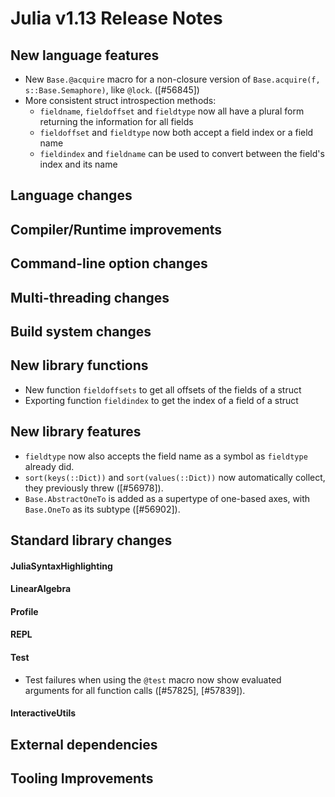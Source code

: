 Julia v1.13 Release Notes
========================

New language features
---------------------

  - New `Base.@acquire` macro for a non-closure version of `Base.acquire(f, s::Base.Semaphore)`, like `@lock`. ([#56845])
  - More consistent struct introspection methods:
    - `fieldname`, `fieldoffset` and `fieldtype` now all have a plural form returning the information for all fields
    - `fieldoffset` and `fieldtype` now both accept a field index or a field name
    - `fieldindex` and `fieldname` can be used to convert between the field's index and its name

Language changes
----------------

Compiler/Runtime improvements
-----------------------------

Command-line option changes
---------------------------

Multi-threading changes
-----------------------

Build system changes
--------------------

New library functions
---------------------

* New function `fieldoffsets` to get all offsets of the fields of a struct
* Exporting function `fieldindex` to get the index of a field of a struct

New library features
--------------------

* `fieldtype` now also accepts the field name as a symbol as `fieldtype` already did.
* `sort(keys(::Dict))` and `sort(values(::Dict))` now automatically collect, they previously threw ([#56978]).
* `Base.AbstractOneTo` is added as a supertype of one-based axes, with `Base.OneTo` as its subtype ([#56902]).

Standard library changes
------------------------

#### JuliaSyntaxHighlighting

#### LinearAlgebra

#### Profile

#### REPL

#### Test

* Test failures when using the `@test` macro now show evaluated arguments for all function calls ([#57825], [#57839]).

#### InteractiveUtils

External dependencies
---------------------

Tooling Improvements
--------------------

<!--- generated by NEWS-update.jl: -->
